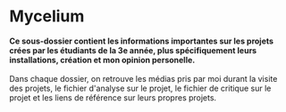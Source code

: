 # Mycelium
**Ce sous-dossier contient les informations importantes sur les projets crées par les étudiants de la 3e année, plus spécifiquement leurs installations, création et mon opinion personelle.**
<br/> <br/>
Dans chaque dossier, on retrouve les médias pris par moi durant la visite des projets, le fichier d'analyse sur le projet, le fichier de critique sur le projet et les liens de référence sur leurs propres projets.
